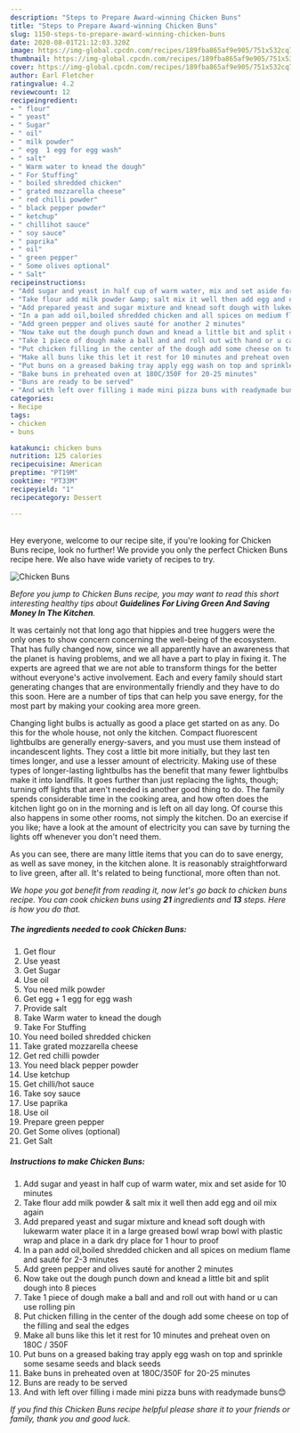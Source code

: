 ```yaml
---
description: "Steps to Prepare Award-winning Chicken Buns"
title: "Steps to Prepare Award-winning Chicken Buns"
slug: 1150-steps-to-prepare-award-winning-chicken-buns
date: 2020-08-01T21:12:03.320Z
image: https://img-global.cpcdn.com/recipes/189fba865af9e905/751x532cq70/chicken-buns-recipe-main-photo.jpg
thumbnail: https://img-global.cpcdn.com/recipes/189fba865af9e905/751x532cq70/chicken-buns-recipe-main-photo.jpg
cover: https://img-global.cpcdn.com/recipes/189fba865af9e905/751x532cq70/chicken-buns-recipe-main-photo.jpg
author: Earl Fletcher
ratingvalue: 4.2
reviewcount: 12
recipeingredient:
- " flour"
- " yeast"
- " Sugar"
- " oil"
- " milk powder"
- " egg  1 egg for egg wash"
- " salt"
- " Warm water to knead the dough"
- " For Stuffing"
- " boiled shredded chicken"
- " grated mozzarella cheese"
- " red chilli powder"
- " black pepper powder"
- " ketchup"
- " chillihot sauce"
- " soy sauce"
- " paprika"
- " oil"
- " green pepper"
- " Some olives optional"
- " Salt"
recipeinstructions:
- "Add sugar and yeast in half cup of warm water, mix and set aside for 10 minutes"
- "Take flour add milk powder &amp; salt mix it well then add egg and oil mix again"
- "Add prepared yeast and sugar mixture and knead soft dough with lukewarm water place it in a large greased bowl wrap bowl with plastic wrap and place in a dark dry place for 1 hour to proof"
- "In a pan add oil,boiled shredded chicken and all spices on medium flame and sauté for 2-3 minutes"
- "Add green pepper and olives sauté for another 2 minutes"
- "Now take out the dough punch down and knead a little bit and split dough into 8 pieces"
- "Take 1 piece of dough make a ball and and roll out with hand or u can use rolling pin"
- "Put chicken filling in the center of the dough add some cheese on top of the filling and seal the edges"
- "Make all buns like this let it rest for 10 minutes and preheat oven on 180C / 350F"
- "Put buns on a greased baking tray apply egg wash on top and sprinkle some sesame seeds and black seeds"
- "Bake buns in preheated oven at 180C/350F for 20-25 minutes"
- "Buns are ready to be served"
- "And with left over filling i made mini pizza buns with readymade buns😊"
categories:
- Recipe
tags:
- chicken
- buns

katakunci: chicken buns 
nutrition: 125 calories
recipecuisine: American
preptime: "PT19M"
cooktime: "PT33M"
recipeyield: "1"
recipecategory: Dessert

---
```

<br>
Hey everyone, welcome to our recipe site, if you're looking for Chicken Buns recipe, look no further! We provide you only the perfect Chicken Buns recipe here. We also have wide variety of recipes to try.
<br>


![Chicken Buns](https://img-global.cpcdn.com/recipes/189fba865af9e905/751x532cq70/chicken-buns-recipe-main-photo.jpg)

<i>Before you jump to Chicken Buns recipe, you may want to read this short interesting healthy tips about 
<strong>Guidelines For Living Green And Saving Money In The Kitchen</strong>.</i>
</br>

It was certainly not that long ago that hippies and tree huggers were the only ones to show concern concerning the well-being of the ecosystem. That has fully changed now, since we all apparently have an awareness that the planet is having problems, and we all have a part to play in fixing it. The experts are agreed that we are not able to transform things for the better without everyone's active involvement. Each and every family should start generating changes that are environmentally friendly and they have to do this soon. Here are a number of tips that can help you save energy, for the most part by making your cooking area more green.

Changing light bulbs is actually as good a place get started on as any. Do this for the whole house, not only the kitchen. Compact fluorescent lightbulbs are generally energy-savers, and you must use them instead of incandescent lights. They cost a little bit more initially, but they last ten times longer, and use a lesser amount of electricity. Making use of these types of longer-lasting lightbulbs has the benefit that many fewer lightbulbs make it into landfills. It goes further than just replacing the lights, though; turning off lights that aren't needed is another good thing to do. The family spends considerable time in the cooking area, and how often does the kitchen light go on in the morning and is left on all day long. Of course this also happens in some other rooms, not simply the kitchen. Do an exercise if you like; have a look at the amount of electricity you can save by turning the lights off whenever you don't need them.

As you can see, there are many little items that you can do to save energy, as well as save money, in the kitchen alone. It is reasonably straightforward to live green, after all. It's related to being functional, more often than not.


<i>We hope you got benefit from reading it, now let's go back to chicken buns recipe. You can cook chicken buns using <strong>21</strong> ingredients and <strong>13</strong> steps. Here is how you do that.
</i>

##### The ingredients needed to cook Chicken Buns:

1. Get  flour
1. Use  yeast
1. Get  Sugar
1. Use  oil
1. You need  milk powder
1. Get  egg + 1 egg for egg wash
1. Provide  salt
1. Take  Warm water to knead the dough
1. Take  For Stuffing
1. You need  boiled shredded chicken
1. Take  grated mozzarella cheese
1. Get  red chilli powder
1. You need  black pepper powder
1. Use  ketchup
1. Get  chilli/hot sauce
1. Take  soy sauce
1. Use  paprika
1. Use  oil
1. Prepare  green pepper
1. Get  Some olives (optional)
1. Get  Salt


##### Instructions to make Chicken Buns:

1. Add sugar and yeast in half cup of warm water, mix and set aside for 10 minutes
1. Take flour add milk powder &amp; salt mix it well then add egg and oil mix again
1. Add prepared yeast and sugar mixture and knead soft dough with lukewarm water place it in a large greased bowl wrap bowl with plastic wrap and place in a dark dry place for 1 hour to proof
1. In a pan add oil,boiled shredded chicken and all spices on medium flame and sauté for 2-3 minutes
1. Add green pepper and olives sauté for another 2 minutes
1. Now take out the dough punch down and knead a little bit and split dough into 8 pieces
1. Take 1 piece of dough make a ball and and roll out with hand or u can use rolling pin
1. Put chicken filling in the center of the dough add some cheese on top of the filling and seal the edges
1. Make all buns like this let it rest for 10 minutes and preheat oven on 180C / 350F
1. Put buns on a greased baking tray apply egg wash on top and sprinkle some sesame seeds and black seeds
1. Bake buns in preheated oven at 180C/350F for 20-25 minutes
1. Buns are ready to be served
1. And with left over filling i made mini pizza buns with readymade buns😊


<i>If you find this Chicken Buns recipe helpful please share it to your friends or family, thank you and good luck.</i>
